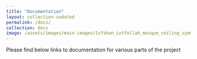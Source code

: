 ```yaml
---
title: "Documentation"
layout: collection-undated
permalink: /docs/
collection: docs
image: /assets/images/main-images/Isfahan_Lotfollah_mosque_ceiling_symmetric_narrow_border.png
---
```


Please find below links to documentation for various parts of the project
